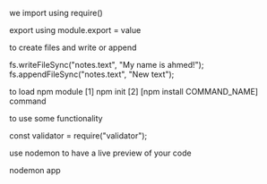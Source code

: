 
we import using require()

export using  module.export = value 

to create files and write or append 

fs.writeFileSync("notes.text", "My name is ahmed!");
fs.appendFileSync("notes.text", "New text");

to load npm module 
[1] npm init
[2] [npm install COMMAND_NAME] command

to use some functionality 

const validator = require("validator");

use nodemon to have a live preview of your code

nodemon app

